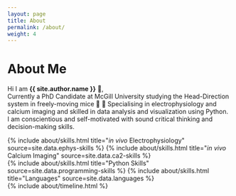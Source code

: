 ```yaml
---
layout: page
title: About
permalink: /about/
weight: 4
---
```


# **About Me**

Hi I am **{{ site.author.name }}** :wave:,<br>
Currently a PhD Candidate at McGill University studying the Head-Direction system in freely-moving mice :compass: :mouse2: Specialising in electrophysiology and calcium imaging and skilled in data analysis and visualization using Python. I am conscientious and self-motivated with sound critical thinking and decision-making skills.

<div class="row">
{% include about/skills.html title="<i>in vivo</i> Electrophysiology" source=site.data.ephys-skills %}
{% include about/skills.html title="<i>in vivo</i> Calcium Imaging" source=site.data.ca2-skills %}
</div>

<div class="row">
{% include about/skills.html title="Python Skills" source=site.data.programming-skills %}
{% include about/skills.html title="Languages" source=site.data.languages %}
</div>

<div class="row">
{% include about/timeline.html %}
</div>